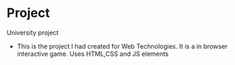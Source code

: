 # Project
University project
- This is the project I had created for Web Technologies. It is a in browser interactive game. Uses HTML,CSS and JS elements
